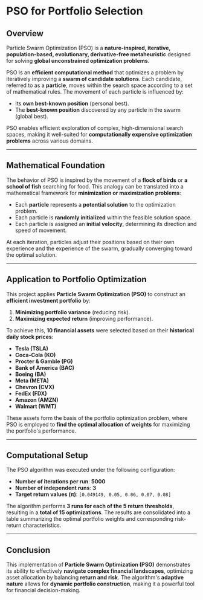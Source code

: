 # **PSO for Portfolio Selection**  

## **Overview**  

Particle Swarm Optimization (PSO) is a **nature-inspired, iterative, population-based, evolutionary, derivative-free metaheuristic** designed for solving **global unconstrained optimization problems**.  

PSO is an **efficient computational method** that optimizes a problem by iteratively improving a **swarm of candidate solutions**. Each candidate, referred to as a **particle**, moves within the search space according to a set of mathematical rules. The movement of each particle is influenced by:  

- Its **own best-known position** (personal best).  
- The **best-known position** discovered by any particle in the swarm (global best).  

PSO enables efficient exploration of complex, high-dimensional search spaces, making it well-suited for **computationally expensive optimization problems** across various domains.  

---

## **Mathematical Foundation**  

The behavior of PSO is inspired by the movement of a **flock of birds** or **a school of fish** searching for food. This analogy can be translated into a mathematical framework for **minimization or maximization problems**:  

- Each **particle** represents a **potential solution** to the optimization problem.  
- Each particle is **randomly initialized** within the feasible solution space.  
- Each particle is assigned an **initial velocity**, determining its direction and speed of movement.  

At each iteration, particles adjust their positions based on their own experience and the experience of the swarm, gradually converging toward the optimal solution.  

---

## **Application to Portfolio Optimization**  

This project applies **Particle Swarm Optimization (PSO)** to construct an **efficient investment portfolio** by:  

1. **Minimizing portfolio variance** (reducing risk).  
2. **Maximizing expected return** (improving performance).  

To achieve this, **10 financial assets** were selected based on their **historical daily stock prices**:  

- **Tesla (TSLA)**  
- **Coca-Cola (KO)**  
- **Procter & Gamble (PG)**  
- **Bank of America (BAC)**  
- **Boeing (BA)**  
- **Meta (META)**  
- **Chevron (CVX)**  
- **FedEx (FDX)**  
- **Amazon (AMZN)**  
- **Walmart (WMT)**  

These assets form the basis of the portfolio optimization problem, where PSO is employed to **find the optimal allocation of weights** for maximizing the portfolio's performance.  

---

## **Computational Setup**  

The PSO algorithm was executed under the following configuration:  

- **Number of iterations per run**: **5000**  
- **Number of independent runs**: **3**  
- **Target return values (π)**: `[0.049149, 0.05, 0.06, 0.07, 0.08]`  

The algorithm performs **3 runs for each of the 5 return thresholds**, resulting in a **total of 15 optimizations**. The results are consolidated into a table summarizing the optimal portfolio weights and corresponding risk-return characteristics.  

---

## **Conclusion**  

This implementation of **Particle Swarm Optimization (PSO)** demonstrates its ability to effectively **navigate complex financial landscapes**, optimizing asset allocation by balancing **return and risk**. The algorithm's **adaptive nature** allows for **dynamic portfolio construction**, making it a powerful tool for financial decision-making.  

